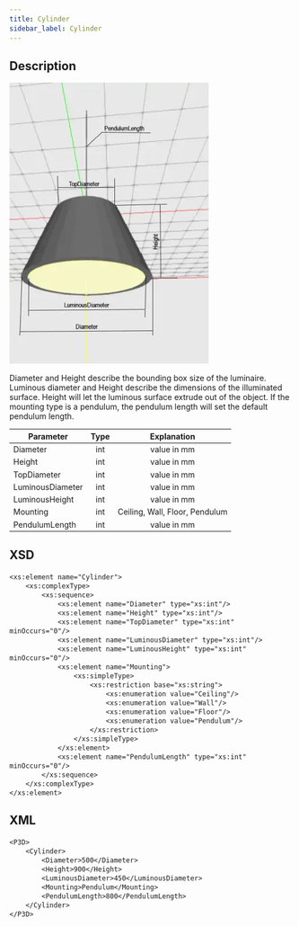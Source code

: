 ```yaml
---
title: Cylinder
sidebar_label: Cylinder
---
```


## Description

![Cylinder](/img/docs/geometry/parametric/Cylinder.webp)

Diameter and Height describe the bounding box size of the luminaire.
Luminous diameter and Height describe the dimensions of the illuminated surface. Height will let the luminous surface extrude out of the object.
If the mounting type is a pendulum, the pendulum length will set the default pendulum length.

| Parameter        | Type |          Explanation           |
| ---------------- | :--: | :----------------------------: |
| Diameter         | int  |          value in mm           |
| Height           | int  |          value in mm           |
| TopDiameter      | int  |          value in mm           |
| LuminousDiameter | int  |          value in mm           |
| LuminousHeight   | int  |          value in mm           |
| Mounting         | int  | Ceiling, Wall, Floor, Pendulum |
| PendulumLength   | int  |          value in mm           |

## XSD

    <xs:element name="Cylinder">
    	<xs:complexType>
    		<xs:sequence>
    			<xs:element name="Diameter" type="xs:int"/>
    			<xs:element name="Height" type="xs:int"/>
    			<xs:element name="TopDiameter" type="xs:int" minOccurs="0"/>
    			<xs:element name="LuminousDiameter" type="xs:int"/>
    			<xs:element name="LuminousHeight" type="xs:int" minOccurs="0"/>
    			<xs:element name="Mounting">
    				<xs:simpleType>
    					<xs:restriction base="xs:string">
    						<xs:enumeration value="Ceiling"/>
    						<xs:enumeration value="Wall"/>
    						<xs:enumeration value="Floor"/>
    						<xs:enumeration value="Pendulum"/>
    					</xs:restriction>
    				</xs:simpleType>
    			</xs:element>
    			<xs:element name="PendulumLength" type="xs:int" minOccurs="0"/>
    		</xs:sequence>
    	</xs:complexType>
    </xs:element>

## XML

    <P3D>
    	<Cylinder>
    		<Diameter>500</Diameter>
    		<Height>900</Height>
    		<LuminousDiameter>450</LuminousDiameter>
    		<Mounting>Pendulum</Mounting>
    		<PendulumLength>800</PendulumLength>
    	</Cylinder>
    </P3D>
